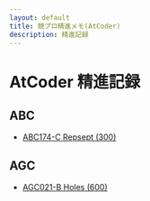 ```yaml
---
layout: default
title: 競プロ精進メモ(AtCoder)
description: 精進記録
---
```


# AtCoder 精進記録

## ABC
- [ABC174-C Repsept (300)](abc174_c.md)

## AGC
- [AGC021-B Holes (600)](agc021_b.md)
